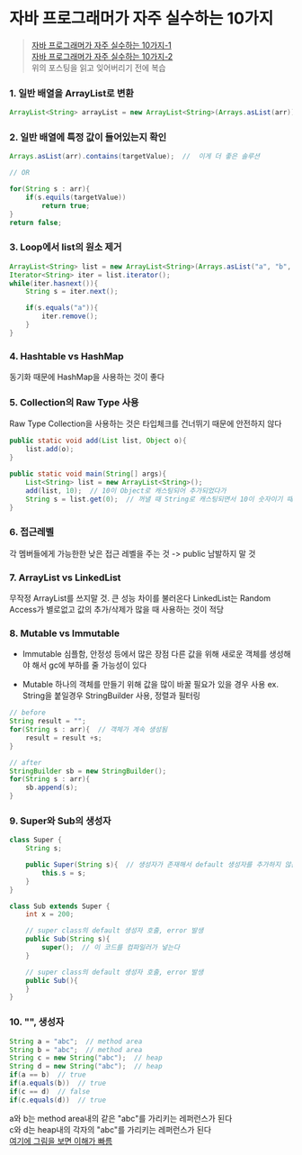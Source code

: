 # 자바 프로그래머가 자주 실수하는 10가지

> [자바 프로그래머가 자주 실수하는 10가지-1](http://bestalign.github.io/2015/08/31/top-10-mistakes-java-developers-make-1/) <br/>
> [자바 프로그래머가 자주 실수하는 10가지-2](http://bestalign.github.io/2015/09/02/top-10-mistakes-java-developers-make-2/) <br/>
> 위의 포스팅을 읽고 잊어버리기 전에 복습


### 1. 일반 배열을 ArrayList로 변환
```java
ArrayList<String> arrayList = new ArrayList<String>(Arrays.asList(arr));
```

### 2. 일반 배열에 특정 값이 들어있는지 확인
```java
Arrays.asList(arr).contains(targetValue);  //  이게 더 좋은 솔루션 

// OR

for(String s : arr){
	if(s.equils(targetValue))
		return true;
}
return false;
```

### 3. Loop에서 list의 원소 제거
```java
ArrayList<String> list = new ArrayList<String>(Arrays.asList("a", "b", "c", "d"));
Iterator<String> iter = list.iterator();
while(iter.hasnext()){
	String s = iter.next();

	if(s.equals("a")){
		iter.remove();
	}
}
```

### 4. Hashtable vs HashMap
동기화 때문에 HashMap을 사용하는 것이 좋다

### 5. Collection의 Raw Type 사용
Raw Type Collection을 사용하는 것은 타입체크를 건너뛰기 때문에 안전하지 않다
```java
public static void add(List list, Object o){
	list.add(o);
}

public static void main(String[] args){
	List<String> list = new ArrayList<String>();
	add(list, 10);  // 10이 Object로 캐스팅되어 추가되었다가
	String s = list.get(0);  // 꺼낼 때 String로 캐스팅되면서 10이 숫자이기 때문에 Exception 발생
}
```

### 6. 접근레벨
각 멤버들에게 가능한한 낮은 접근 레벨을 주는 것 -> public 남발하지 말 것

### 7. ArrayList vs LinkedList
무작정 ArrayList를 쓰지말 것. 큰 성능 차이를 불러온다
LinkedList는 Random Access가 별로없고 값의 추가/삭제가 많을 때 사용하는 것이 적당

### 8. Mutable vs Immutable
- Immutable
심플함, 안정성 등에서 많은 장점
다른 값을 위해 새로운 객체를 생성해야 해서 gc에 부하를 줄 가능성이 있다

- Mutable
하나의 객체를 만들기 위해 값을 많이 바꿀 필요가 있을 경우 사용
ex. String을 붙일경우 StringBuilder 사용, 정렬과 필터링
```java
// before
String result = "";
for(String s : arr){  // 객체가 계속 생성됨
	result = result +s;
}

// after
StringBuilder sb = new StringBuilder();
for(String s : arr){
	sb.append(s);
}
```

### 9. Super와 Sub의 생성자
```java
class Super {
	String s;

	public Super(String s){  // 생성자가 존재해서 default 생성자를 추가하지 않는다
		this.s = s;
	}
}

class Sub extends Super {
	int x = 200;

	// super class의 default 생성자 호출, error 발생
	public Sub(String s){
		super();  // 이 코드를 컴파일러가 넣는다
	}

	// super class의 default 생성자 호출, error 발생
	public Sub(){
	}
}
```

### 10. "", 생성자
```java
String a = "abc";  // method area
String b = "abc";  // method area
String c = new String("abc");  // heap
String d = new String("abc");  // heap
if(a == b)  // true
if(a.equals(b))  // true
if(c == d)  // false
if(c.equals(d))  // true
```
a와 b는 method area내의 같은 "abc"를 가리키는 레퍼런스가 된다 <br/>
c와 d는 heap내의 각자의 "abc"를 가리키는 레퍼런스가 된다 <br/>
[여기에 그림을 보면 이해가 빠름](http://www.programcreek.com/2014/03/create-java-string-by-double-quotes-vs-by-constructor/)
